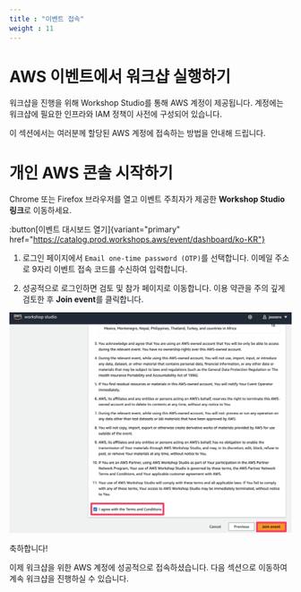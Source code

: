 ```yaml
---
title : "이벤트 접속"
weight : 11
---
```


# AWS 이벤트에서 워크샵 실행하기

워크샵을 진행을 위해 Workshop Studio를 통해 AWS 계정이 제공됩니다. 계정에는 워크샵에 필요한 인프라와 IAM 정책이 사전에 구성되어 있습니다. 

이 섹션에서는 여러분께 할당된 AWS 계정에 접속하는 방법을 안내해 드립니다.

# 개인 AWS 콘솔 시작하기

Chrome 또는 Firefox 브라우저를 열고 이벤트 주최자가 제공한 **Workshop Studio 링크**로 이동하세요.

:button[이벤트 대시보드 열기]{variant="primary" href="https://catalog.prod.workshops.aws/event/dashboard/ko-KR"}


1. 로그인 페이지에서 `Email one-time password (OTP)`를 선택합니다. 이메일 주소로 9자리 이벤트 접속 코드를 수신하여 입력합니다.


2. 성공적으로 로그인하면 검토 및 참가 페이지로 이동합니다. 이용 약관을 주의 깊게 검토한 후 **Join event**를 클릭합니다.

![Workshop Studio Terms and Conditions](/static/images/workshop-studio-05.png)

축하합니다! 

이제 워크샵을 위한 AWS 계정에 성공적으로 접속하셨습니다. 다음 섹션으로 이동하여 계속 워크샵을 진행하실 수 있습니다.
